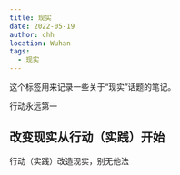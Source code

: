 ```yaml
---
title: 现实
date: 2022-05-19
author: chh
location: Wuhan
tags:
  - 现实
---
```


这个标签用来记录一些关于“现实”话题的笔记。

行动永远第一

## 改变现实从行动（实践）开始

行动（实践）改造现实，别无他法

